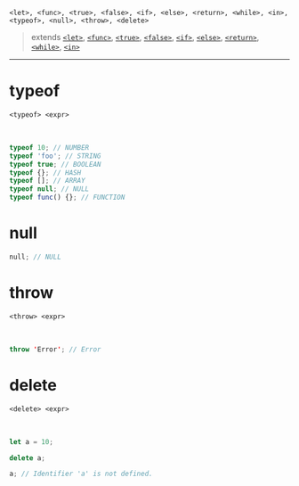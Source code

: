 ```
<let>, <func>, <true>, <false>, <if>, <else>, <return>, <while>, <in>, <typeof>, <null>, <throw>, <delete>
```

> extends [`<let>`](../variable/README.md), [`<func>`](../function.md), [`<true>`](../variable/data_type.md#boolean), [`<false>`](../variable/data_type.md#boolean), [`<if>`](../control_flow/if.md), [`<else>`](../control_flow/if.md), [`<return>`](./return.md), [`<while>`](../control_flow/while.md), [`<in>`](../operator.md)

---

# typeof

```
<typeof> <expr>
```

<br>

```js
typeof 10; // NUMBER
typeof 'foo'; // STRING
typeof true; // BOOLEAN
typeof {}; // HASH
typeof []; // ARRAY
typeof null; // NULL
typeof func() {}; // FUNCTION
```

# null

```swift
null; // NULL
```

# throw

```
<throw> <expr>
```

<br>

```swift
throw 'Error'; // Error
```

# delete

```
<delete> <expr>
```

<br>

```js
let a = 10;

delete a;

a; // Identifier 'a' is not defined.
```
